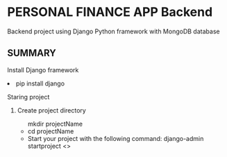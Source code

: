 # PERSONAL FINANCE APP Backend

Backend project using Django Python framework with MongoDB database

## SUMMARY
<p>Install Django framework</p>
<li>pip install django</li>

<p>Staring project</p>
<ol type='1'>
<li>Create project directory</li>
    <ul>
        <li?>mkdir projectName</li>
        <li>cd projectName</li>
        <li>Start your project with the following command: django-admin startproject <<pojectName>></li>
    </ul>
